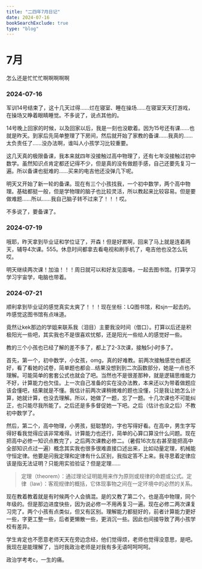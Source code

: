 ```yaml
---
title: "二四年7月日记"
date: 2024-07-16
bookSearchExclude: true
type: "blog"
---
```



<!--more-->

# 7月

怎么还是忙忙忙啊啊啊啊啊

### 2024-07-16

军训14号结束了，这十几天过得……烂在寝室、睡在操场……在寝室天天打游戏，在操场又睁着眼睛睡觉。不多说了，说点其他的。

14号晚上回家的时候，以及回家以后，我是一刻也没歇着。因为15号还有课……也就是昨天。到家后先简单整理了下房间，然后就开始了家教的备课……我真的……太负责任了……没办法啊，谁叫人小孩学习比较重要。

这几天真的极限备课，我本来就四年没接触过高中物理了，还有七年没接触过初中数学。虽然知识点肯定都还记得不少，但是真的没有做题手感，自己还要先复习一遍。所以备课也挺难的……买来的电吉他还没弹几下呢。

明天又开始了新一轮的备课。现在有三个小孩找我，一个初中数学，两个高中物理。基础都挺一般，但是学物理的脑子也比较灵活，所以教起来比较容易。但是要做难题……所以……我自己脑子转不过来了！！！哎。

不多说了，要备课了。


### 2024-07-19

哦耶，昨天拿到毕业证和学位证了，开森！但是好累啊，回来了马上就是连着两天，辅导4次课。555。休息时间都拿去看电视和刷手机了，电吉他也没怎么玩哎。

明天继续两次课！加油！！！周日就可以和好友见面咯，一起去图书馆。打算学习学习宇宙学，电脑也带着。

### 2024-07-21

顺利拿到毕业证的感觉真实太爽了！！！现在坐标：LQ图书馆，和sjn一起去的。咋感觉这图书馆有点味道。

竟然让kek那边的学姐来联系我（泪目）主要我没时间（借口）。打算以后还是积极阳光一些吧，其实我也不是很喜欢忧郁，还是阳光一些给人的感觉好一些。

教的三个小孩也已经了解的差不多了，都上了2-3次课，接触5小时多了。

首先，第一个，初中数学，小女孩，omg，真的好难教。前两次接触感觉也都还好，看了看她的试卷，简单题也都会…结果没想到到二次函数部分，她是一点也不理解。可能简单的套套公式也就会了吧。当然也不是很差那种，就是逻辑思维能力不好，计算能力也欠佳。上一次自己准备的实在没办法教，本来还以为带着做题应该会懂吧，结果就是不懂。我估计前两次课稍微难的题也没懂，只是我让她怎么计算，她就计算，也没去理解。所以，她做了一题，忘了一题。十几次课也不可能纠正，也只能尽我所能了。之后还是多多督促她一下吧。之后（估计也没之后）不教初中数学了。

然后，第二个，高中物理，小男孩，挺聪慧的，字也写得好看。在高中，男生字写得好看我觉得应该非常难得。计算能力也还行，简单的心算口算没什么问题。现在把高中必修一知识点教完了，之后两次课教必修二。（暑假16次左右甚至能把高中全部知识点过一遍）概念其实我也很多很难直接口述出来，比如动量定理，机械能守恒定律。他要是问我定理和定律有什么区别，我指定答不上来。我寻思着定律应该是指无法证明？只能用实验验证？但是定理……

> 定理（theorem）：通过理论证明能用来作为原则或规律的命题或公式。定律（law）：客观规律的概括，它体现事物之间在一定环境中的必然的关系。

现在教着教着就是有时候两个人会搞混。是的又教了第二个。也是高中物理，同个年级的。但是那边进度快些，因为说必修一不用再复习一遍。现在必修二两次课复习完了。两个小孩有点类似，但又有区别。理解能力都挺好的，前者计算能力更好一些，字更工整一些，后者更懒散一些，更消沉一些。因此也间接导致了两小孩学校有差异。

学生肯定也不愿意老师天天在旁边念经，他们觉得烦，老师也觉得没意思，是吧。我现在是能理解了，当时我政治老师是对我有多无语呵呵呵呵。

政治学考考c，一生的痛。